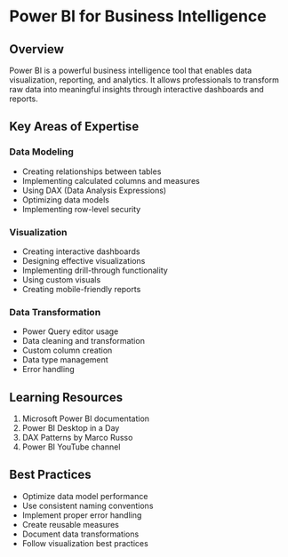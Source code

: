 # Power BI for Business Intelligence

## Overview
Power BI is a powerful business intelligence tool that enables data visualization, reporting, and analytics. It allows professionals to transform raw data into meaningful insights through interactive dashboards and reports.

## Key Areas of Expertise

### Data Modeling
- Creating relationships between tables
- Implementing calculated columns and measures
- Using DAX (Data Analysis Expressions)
- Optimizing data models
- Implementing row-level security

### Visualization
- Creating interactive dashboards
- Designing effective visualizations
- Implementing drill-through functionality
- Using custom visuals
- Creating mobile-friendly reports

### Data Transformation
- Power Query editor usage
- Data cleaning and transformation
- Custom column creation
- Data type management
- Error handling

## Learning Resources
1. Microsoft Power BI documentation
2. Power BI Desktop in a Day
3. DAX Patterns by Marco Russo
4. Power BI YouTube channel

## Best Practices
- Optimize data model performance
- Use consistent naming conventions
- Implement proper error handling
- Create reusable measures
- Document data transformations
- Follow visualization best practices 